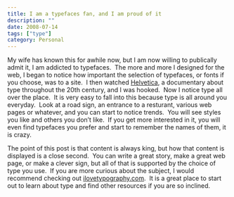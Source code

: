 ```yaml
---
title: I am a typefaces fan, and I am proud of it
description: ""
date: 2008-07-14
tags: ["type"]
category: Personal
---
```



<p>My wife has known this for awhile now, but I am now willing to publically admit it, I am addicted to typefaces.&nbsp; The more and more I designed for the web, I began to notice how important the selection of typefaces, or fonts if you choose, was to a site.&nbsp; I then watched <a href="https://web.archive.org/web/20131211125405/http://www.helveticafilm.com/">Helvetica</a>, a documentary about type throughout the 20th century, and I was hooked.&nbsp; Now I notice type all over the place.&nbsp; It is very easy to fall into this because type is all around you everyday.&nbsp; Look at a road sign, an entrance to a resturant, various web pages or whatever, and you can start to notice trends.&nbsp; You will see styles you like and others you don’t like.&nbsp; If you get more interested in it, you will even find typefaces you prefer and start to remember the names of them, it is crazy.</p>

<p>The point of this post is that content is always king, but how that content is displayed is a close second.&nbsp; You can write a great story, make a great web page, or make a clever sign, but all of that is supported by the choice of type you use.&nbsp; If you are more curious about the subject, I would recommend checking out <a href="https://web.archive.org/web/20131211125405/http://ilovetypography.com/">ilovetypography.com</a>.&nbsp; It is a great place to start out to learn about type and find other resources if you are so inclined.</p>
